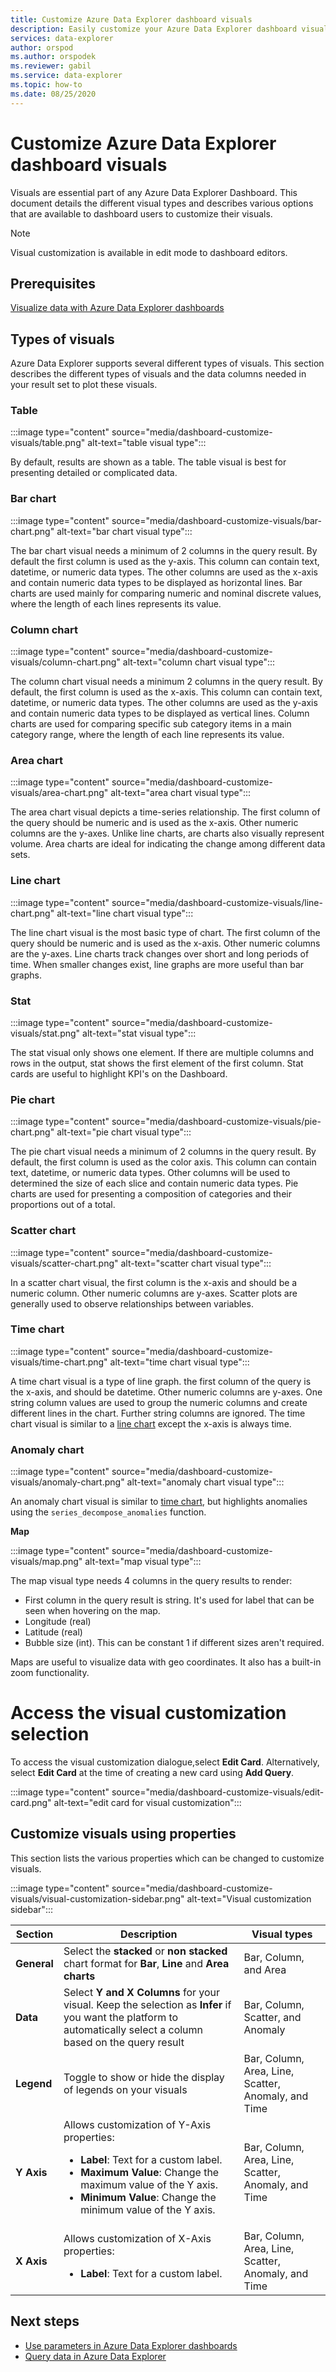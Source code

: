 ```yaml
---
title: Customize Azure Data Explorer dashboard visuals
description: Easily customize your Azure Data Explorer dashboard visuals
services: data-explorer
author: orspod
ms.author: orspodek
ms.reviewer: gabil
ms.service: data-explorer
ms.topic: how-to
ms.date: 08/25/2020
---
```


# Customize Azure Data Explorer dashboard visuals

Visuals are essential part of any Azure Data Explorer Dashboard. This document details the different visual types and describes various options that are available to dashboard users to customize their visuals.

> [!NOTE]
> Visual customization is available in edit mode to dashboard editors.

## Prerequisites

[Visualize data with Azure Data Explorer dashboards](azure-data-explorer-dashboards.md)

## Types of visuals

Azure Data Explorer supports several different types of visuals. This section describes the different types of visuals and the data columns needed in your result set to plot these visuals.

### Table

:::image type="content" source="media/dashboard-customize-visuals/table.png" alt-text="table visual type":::

By default, results are shown as a table. The table visual is best for presenting detailed or complicated data.

### Bar chart

:::image type="content" source="media/dashboard-customize-visuals/bar-chart.png" alt-text="bar chart visual type":::

The bar chart visual needs a minimum of 2 columns in the query result. By default the first column is used as the y-axis. This column can contain text, datetime, or numeric data types. The other columns are used as the x-axis and contain numeric data types to be displayed as horizontal lines. Bar charts are used mainly for comparing numeric and nominal discrete values, where the length of each lines represents its value.

### Column chart

:::image type="content" source="media/dashboard-customize-visuals/column-chart.png" alt-text="column chart visual type":::

The column chart visual needs a minimum 2 columns in the query result. By default, the first column is used as the x-axis. This column can contain text, datetime, or numeric data types. The other columns are used as the y-axis and contain numeric data types to be displayed as vertical lines. Column charts are used for comparing specific sub category items in a main category range, where the length of each line represents its value.

### Area chart

:::image type="content" source="media/dashboard-customize-visuals/area-chart.png" alt-text="area chart visual type":::

The area chart visual depicts a time-series relationship. The first column of the query should be numeric and is used as the x-axis. Other numeric columns are the y-axes. Unlike line charts, are charts also visually represent volume. Area charts are ideal for indicating the change among different data sets.

### Line chart

:::image type="content" source="media/dashboard-customize-visuals/line-chart.png" alt-text="line chart visual type":::

The line chart visual is the most basic type of chart. The first column of the query should be numeric and is used as the x-axis. Other numeric columns are the y-axes. Line charts track changes over short and long periods of time. When smaller changes exist, line graphs are more useful than bar graphs.

### Stat

:::image type="content" source="media/dashboard-customize-visuals/stat.png" alt-text="stat visual type":::

The stat visual only shows one element. If there are multiple columns and rows in the output, stat shows the first element of the first column. Stat cards are useful to highlight KPI's on the Dashboard.

### Pie chart

:::image type="content" source="media/dashboard-customize-visuals/pie-chart.png" alt-text="pie chart visual type":::

The pie chart visual needs a minimum of 2 columns in the query result. By default, the first column is used as the color axis. This column can contain text, datetime, or numeric data types. Other columns will be used to determined the size of each slice and contain numeric data types. Pie charts are used for presenting a composition of categories and their proportions out of a total.

### Scatter chart

:::image type="content" source="media/dashboard-customize-visuals/scatter-chart.png" alt-text="scatter chart visual type":::

In a scatter chart visual, the first column is the x-axis and should be a numeric column. Other numeric columns are y-axes. Scatter plots are generally used to observe relationships between variables.

### Time chart 

:::image type="content" source="media/dashboard-customize-visuals/time-chart.png" alt-text="time chart visual type":::

A time chart visual is a type of line graph. the first column of the query is the x-axis, and should be datetime. Other numeric columns are y-axes. One string column values are used to group the numeric columns and create different lines in the chart. Further string columns are ignored. The time chart visual is similar to a [line chart](#line-chart) except the x-axis is always time.

### Anomaly chart 


:::image type="content" source="media/dashboard-customize-visuals/anomaly-chart.png" alt-text="anomaly chart visual type":::

An anomaly chart visual is similar to [time chart](#time-chart), but highlights anomalies using the `series_decompose_anomalies` function.

**Map**

:::image type="content" source="media/dashboard-customize-visuals/map.png" alt-text="map visual type":::

The map visual type needs 4 columns in the query results to render:
* First column in the query result is string. It's used for label that can be seen when hovering on the map.
* Longitude (real)
* Latitude (real)
* Bubble size (int). This can be constant 1 if different sizes aren't required.

Maps are useful to visualize data with geo coordinates. It also has a built-in zoom functionality.

# Access the visual customization selection

To access the visual customization dialogue,select **Edit Card**. Alternatively, select **Edit Card** at the time of creating a new card using **Add Query**.

:::image type="content" source="media/dashboard-customize-visuals/edit-card.png" alt-text="edit card for visual customization":::

## Customize visuals using properties

This section lists the various properties which can be changed to customize visuals.

:::image type="content" source="media/dashboard-customize-visuals/visual-customization-sidebar.png" alt-text="Visual customization sidebar":::

|Section  |Description | Visual types
|---------|---------|-----|
|**General**    |    Select the **stacked** or **non stacked** chart format for **Bar**, **Line** and **Area charts**   | Bar, Column, and Area |
|**Data**    |   Select **Y and X Columns** for your visual. Keep the selection as **Infer** if you want the platform to automatically select a column based on the query result    |Bar, Column, Scatter, and Anomaly |
|**Legend**    |   Toggle to show or hide the display of legends on your visuals   |Bar, Column, Area, Line, Scatter, Anomaly, and Time |
|**Y Axis**     |   Allows customization of Y-Axis properties: <ul><li>**Label**: Text for a custom label. </li><li>**Maximum Value**: Change the maximum value of the Y axis.  </li><li>**Minimum Value**: Change the minimum value of the Y axis.  </li></ul>      |Bar, Column, Area, Line, Scatter, Anomaly, and Time |
|**X Axis**     |    Allows customization of X-Axis properties: <ul><li>**Label**: Text for a custom label. </li>     | Bar, Column, Area, Line, Scatter, Anomaly, and Time|

## Next steps

* [Use parameters in Azure Data Explorer dashboards](dashboard-parameters.md)
* [Query data in Azure Data Explorer](web-query-data.md) 